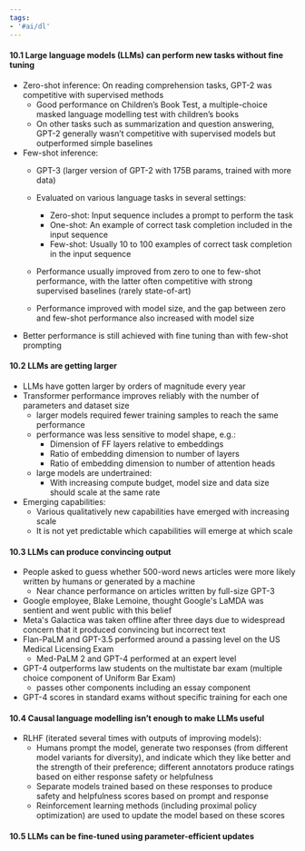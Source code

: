 ```yaml
---
tags:
- '#ai/dl'
---
```


#### 10.1 Large language models (LLMs) can perform new tasks without fine tuning

- Zero-shot inference: On reading comprehension tasks, GPT-2 was competitive with supervised methods
  - Good performance on Children’s Book Test, a multiple-choice masked language modelling test with children’s books
  - On other tasks such as summarization and question answering, GPT-2 generally wasn’t competitive with supervised models but outperformed simple baselines
- Few-shot inference:
  - GPT-3 (larger version of GPT-2 with 175B params, trained with more data)

  - Evaluated on various language tasks in several settings:

    - Zero-shot: Input sequence includes a prompt to perform the task
    - One-shot: An example of correct task completion included in the input sequence
    - Few-shot: Usually 10 to 100 examples of correct task completion in the input sequence

  - Performance usually improved from zero to one to few-shot performance, with the latter often competitive with strong supervised baselines (rarely state-of-art)

  - Performance improved with model size, and the gap between zero and few-shot performance also increased with model size
- Better performance is still achieved with fine tuning than with few-shot prompting

#### 10.2 LLMs are getting larger

- LLMs have gotten larger by orders of magnitude every year
- Transformer performance improves reliably with the number of parameters and dataset size
  - larger models required fewer training samples to reach the same performance
  - performance was less sensitive to model shape, e.g.:
    - Dimension of FF layers relative to embeddings
    - Ratio of embedding dimension to number of layers
    - Ratio of embedding dimension to number of attention heads
  - large models are undertrained:
    - With increasing compute budget, model size and data size should scale at the same rate
- Emerging capabilities:
  - Various qualitatively new capabilities have emerged with increasing scale
  - It is not yet predictable which capabilities will emerge at which scale

#### 10.3 LLMs can produce convincing output

- People asked to guess whether 500-word news articles were more likely written by humans or generated by a machine
  - Near chance performance on articles written by full-size GPT-3
- Google employee, Blake Lemoine, thought Google's LaMDA was sentient and went public with this belief
- Meta's Galactica was taken offline after three days due to widespread concern that it produced convincing but incorrect text
- Flan-PaLM and GPT-3.5 performed around a passing level on the US Medical Licensing Exam
  - Med-PaLM 2 and GPT-4 performed at an expert level
- GPT-4 outperforms law students on the multistate bar exam (multiple choice component of Uniform Bar Exam)
  - passes other components including an essay component
- GPT-4 scores in standard exams without specific training for each one

#### 10.4 Causal language modelling isn’t enough to make LLMs useful

- RLHF (iterated several times with outputs of improving models):
  - Humans prompt the model, generate two responses (from different model variants for diversity), and indicate which they like better and the strength of their preference; different annotators produce ratings based on either response safety or helpfulness
  - Separate models trained based on these responses to produce safety and helpfulness scores based on prompt and response
  - Reinforcement learning methods (including proximal policy optimization) are used to update the model based on these scores

#### 10.5 LLMs can be fine-tuned using parameter-efficient updates